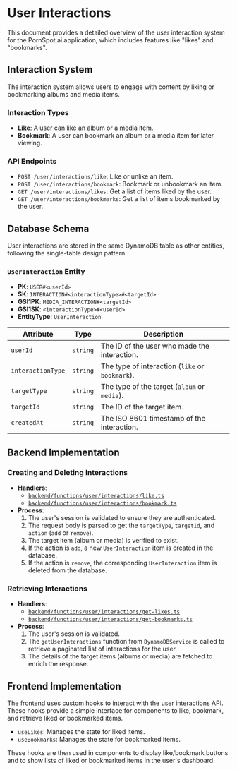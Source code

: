 # User Interactions

This document provides a detailed overview of the user interaction system for the PornSpot.ai application, which includes features like "likes" and "bookmarks".

## Interaction System

The interaction system allows users to engage with content by liking or bookmarking albums and media items.

### Interaction Types

- **Like**: A user can like an album or a media item.
- **Bookmark**: A user can bookmark an album or a media item for later viewing.

### API Endpoints

- `POST /user/interactions/like`: Like or unlike an item.
- `POST /user/interactions/bookmark`: Bookmark or unbookmark an item.
- `GET /user/interactions/likes`: Get a list of items liked by the user.
- `GET /user/interactions/bookmarks`: Get a list of items bookmarked by the user.

## Database Schema

User interactions are stored in the same DynamoDB table as other entities, following the single-table design pattern.

### `UserInteraction` Entity

- **PK**: `USER#<userId>`
- **SK**: `INTERACTION#<interactionType>#<targetId>`
- **GSI1PK**: `MEDIA_INTERACTION#<targetId>`
- **GSI1SK**: `<interactionType>#<userId>`
- **EntityType**: `UserInteraction`

| Attribute         | Type     | Description                                     |
| ----------------- | -------- | ----------------------------------------------- |
| `userId`          | `string` | The ID of the user who made the interaction.    |
| `interactionType` | `string` | The type of interaction (`like` or `bookmark`). |
| `targetType`      | `string` | The type of the target (`album` or `media`).    |
| `targetId`        | `string` | The ID of the target item.                      |
| `createdAt`       | `string` | The ISO 8601 timestamp of the interaction.      |

## Backend Implementation

### Creating and Deleting Interactions

- **Handlers**:
  - [`backend/functions/user/interactions/like.ts`](../backend/functions/user/interactions/like.ts)
  - [`backend/functions/user/interactions/bookmark.ts`](../backend/functions/user/interactions/bookmark.ts)
- **Process**:
  1.  The user's session is validated to ensure they are authenticated.
  2.  The request body is parsed to get the `targetType`, `targetId`, and `action` (`add` or `remove`).
  3.  The target item (album or media) is verified to exist.
  4.  If the action is `add`, a new `UserInteraction` item is created in the database.
  5.  If the action is `remove`, the corresponding `UserInteraction` item is deleted from the database.

### Retrieving Interactions

- **Handlers**:
  - [`backend/functions/user/interactions/get-likes.ts`](../backend/functions/user/interactions/get-likes.ts)
  - [`backend/functions/user/interactions/get-bookmarks.ts`](../backend/functions/user/interactions/get-bookmarks.ts)
- **Process**:
  1.  The user's session is validated.
  2.  The `getUserInteractions` function from `DynamoDBService` is called to retrieve a paginated list of interactions for the user.
  3.  The details of the target items (albums or media) are fetched to enrich the response.

## Frontend Implementation

The frontend uses custom hooks to interact with the user interactions API. These hooks provide a simple interface for components to like, bookmark, and retrieve liked or bookmarked items.

- `useLikes`: Manages the state for liked items.
- `useBookmarks`: Manages the state for bookmarked items.

These hooks are then used in components to display like/bookmark buttons and to show lists of liked or bookmarked items in the user's dashboard.
